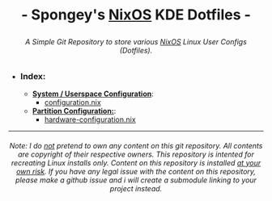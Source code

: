 # <p align=center>- Spongey's <u>NixOS</u> KDE Dotfiles -
###### <p align=center> A Simple Git Repository to store various <u>NixOS</u> Linux User Configs (Dotfiles).


- ### Index:
    - <u><b>System / Userspace Configuration</b></u>:
        - [configuration.nix](./configuration.nix)
    - <u><b>Partition Configuration:</b></u>:
        - [hardware-configuration.nix](./hardware-configuration.nix)

<!--
<p align=center><img src="https://user-images.githubusercontent.com/28176188/210040764-90bf0b89-1e4f-4f6f-aa42-35a006060849.png" title="I Run Arch Btw"></p>

<h2>Index:</h2>
<ul>
  <li><b>This Repo</b>:</li>
  <ul>
    <li><a href="#cloning-this-repo">Cloning this Repo</a></li>
    <li><b><u>Branches:</u></b></li>
      <ul>
        <li><a href="https://github.com/spongeyperson/arch-dotfiles/tree/unused">Unused files Branch</a></li>
      </ul>   
      <li><b><u>Configurations</u></b>:</li>
        <ul>
          <li><a href="https://github.com/spongeyperson/arch-dotfiles/tree/master/etc/X11/xorg.conf.d/">Xorg configuration</a></li>
          <li><a href="https://github.com/spongeyperson/arch-dotfiles/tree/master/home/tyler/.local/share/plasma/layout-templates">Custom KDE panels</a></li>
          <li><b><u>VFIO / GPU Passthrough Related</u></b>:</li>
            <ul>
              <li><a href="https://github.com/spongeyperson/arch-dotfiles/tree/master/usr/share/kvm">GPU VBIOS ROMs</a></li>
              <li><a href="https://github.com/spongeyperson/arch-dotfiles/tree/master/etc/libvirt/qemu">Virsh Config XMLs</a></li>
            </ul>
          </ul>
        </ul>
      </ul>
    </ul>
  </ul>
</ul>
<li><b>Other Repos</b>:</li>
  <ul>
  <li><b>Extra Dotfiles, Belonging to this Repo:</b> <a href="https://github.com/spongeyperson/dotfiles-extras"><sup><code>../dotfiles-extras</code></sup></a></li>
    <ul>
      <li><b><u>Documentation:</u></b></li>
      <ul>
        <li><a href="https://github.com/spongeyperson/dotfiles-extras/blob/master/docs/PRIME-Render-Settings.md">(WIP) Prime Render Offload Settings:</a></li>
        <li><img src="https://user-images.githubusercontent.com/28176188/224575749-b843d685-2e1e-43bc-8267-ee337fde8206.svg" width="14" height="14"><b> <u>Wine Related:</b></u></li>
        <ul>
          <li><a href="https://github.com/spongeyperson/dotfiles-extras/blob/master/docs/Game-Settings.md">Game settings<a></li>
          <li><a href="https://github.com/spongeyperson/dotfiles-extras/blob/master/docs/Game-Troubleshooting.md">Game troubleshooting<a></li>
        </ul>
        <li><b><u>Hardware Specific Fixes & Settings:</u></b></li>
          <ul>
            <li><a href="https://github.com/spongeyperson/dotfiles-extras/blob/master/docs/Hardware%20Specific%20Fixes%20%26%20Settings/Steam%20Deck%20Settings.md">Steam Deck</a></li>
            <li><a href="https://github.com/spongeyperson/dotfiles-extras/blob/master/docs/Hardware%20Specific%20Fixes%20%26%20Settings/ROG-G15-config.md">ROG G15 AMD Advantage on Linux</a></li>
            <li><a href="https://github.com/spongeyperson/dotfiles-extras/blob/master/docs/Hardware%20Specific%20Fixes%20%26%20Settings/ZENITH-II-Extreme-config.md">(WIP) TRX40 Zenith II Extreme on Linux</a></li>
          </ul>
      </ul>
      <li><b><u>Configurations</u></b>:</li>
        <ul>
          <li><a href="https://github.com/spongeyperson/dotfiles-extras/tree/master/virshxml_examples">Virsh Config XML Examples</a></li>
        </ul>
    </ul>
  </ul>
</ul>
<ul>
  <li><b>Other Dotfiles</b>:</li>
    <ul>
      <li><b>Fedora (ROG G15)</b>: <a href="https://github.com/spongeyperson/fedora-dotfiles-laptop/">spongeyperson/fedora-dotfiles-laptop</a></li>
      <li><b>Fedora</b>: <a href="https://github.com/spongeyperson/fedora-dotfiles/">spongeyperson/fedora-dotfiles</a></li>
      <li><b>Proxmox</b>: <a href="https://github.com/spongeyperson/proxmox-config/">spongeyperson/proxmox-config</a></li>
    </ul>
  </ul>
</ul>

## Cloning this Repo:
> Please note, this information was taken from the following source and changed to fit the content of this repo.
> https://www.atlassian.com/git/tutorials/dotfiles


### From Scratch:

  1) <b>Initialize the Repo:</b>
      ```bash
      git init --bare $HOME/.dotfiles
      ```
  2) <b>Set an Alias in your Shell's Config:</b>
      > Fish Shell:
      ```bash
      echo "alias dotfiles='/usr/bin/git --git-dir=$HOME/.dotfiles/ --work-tree=/'" >> $HOME/.config/fish/config.fish
      ```
      > Bash Shell:
      ```bash
      echo "alias dotfiles='/usr/bin/git --git-dir=$HOME/.dotfiles/ --work-tree=/'" >> $HOME/.bashrc
      ```
  3) <b>Globally Untrack Files that aren't part of the Dotfiles</b>
      ```bash
      dotfiles config --local status.showUntrackedFiles no
      ```

### Migrate / Merge into System:

  1) <b>Set an Alias in your Shell's Config:</b>
      > Fish Shell:
      ```bash
      echo "alias dotfiles='/usr/bin/git --git-dir=$HOME/.dotfiles/ --work-tree=/'" >> $HOME/.config/fish/config.fish
      ```
      > Bash Shell:
      ```bash
      echo "alias dotfiles='/usr/bin/git --git-dir=$HOME/.dotfiles/ --work-tree=/'" >> $HOME/.bashrc
      ```
  2) <b>Globally Untrack Files that aren't part of the Dotfiles</b>
      ```bash
      dotfiles config --local status.showUntrackedFiles no
      ```
  3) <b>Set Dotfiles Repo Source as ignored:</b>
      ```bash
      echo ".dotfiles" >> .gitignore
      ```
  4) <b>Clone Bare Repo:</b>
      ```bash
      git clone --bare https://github.com/spongeyperson/arch-dotfiles.git $HOME/.dotfiles/
      ```
  5) <b>Checkout Content from Remote Repo:</b>
      ```bash
      dotfiles checkout
      ```
-->

---
###### <p align=center> Note: I do <ins>not</ins> pretend to own any content on this git repository. All contents are copyright of their respective owners. This repository is intented for recreating Linux installs only. Content on this repository is installed <ins>at your own risk</ins>. If you have any legal issue with the content on this repository, please make a github issue and i will create a submodule linking to your project instead.</p>
